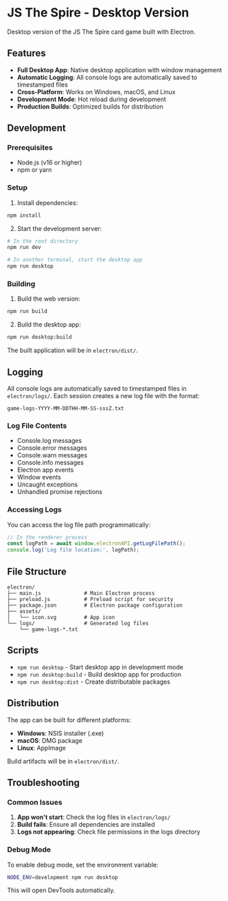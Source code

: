 # JS The Spire - Desktop Version

Desktop version of the JS The Spire card game built with Electron.

## Features

- **Full Desktop App**: Native desktop application with window management
- **Automatic Logging**: All console logs are automatically saved to timestamped files
- **Cross-Platform**: Works on Windows, macOS, and Linux
- **Development Mode**: Hot reload during development
- **Production Builds**: Optimized builds for distribution

## Development

### Prerequisites

- Node.js (v16 or higher)
- npm or yarn

### Setup

1. Install dependencies:
```bash
npm install
```

2. Start the development server:
```bash
# In the root directory
npm run dev

# In another terminal, start the desktop app
npm run desktop
```

### Building

1. Build the web version:
```bash
npm run build
```

2. Build the desktop app:
```bash
npm run desktop:build
```

The built application will be in `electron/dist/`.

## Logging

All console logs are automatically saved to timestamped files in `electron/logs/`. Each session creates a new log file with the format:

```
game-logs-YYYY-MM-DDTHH-MM-SS-sssZ.txt
```

### Log File Contents

- Console.log messages
- Console.error messages
- Console.warn messages
- Console.info messages
- Electron app events
- Window events
- Uncaught exceptions
- Unhandled promise rejections

### Accessing Logs

You can access the log file path programmatically:

```javascript
// In the renderer process
const logPath = await window.electronAPI.getLogFilePath();
console.log('Log file location:', logPath);
```

## File Structure

```
electron/
├── main.js              # Main Electron process
├── preload.js           # Preload script for security
├── package.json         # Electron package configuration
├── assets/
│   └── icon.svg         # App icon
└── logs/                # Generated log files
    └── game-logs-*.txt
```

## Scripts

- `npm run desktop` - Start desktop app in development mode
- `npm run desktop:build` - Build desktop app for production
- `npm run desktop:dist` - Create distributable packages

## Distribution

The app can be built for different platforms:

- **Windows**: NSIS installer (.exe)
- **macOS**: DMG package
- **Linux**: AppImage

Build artifacts will be in `electron/dist/`.

## Troubleshooting

### Common Issues

1. **App won't start**: Check the log files in `electron/logs/`
2. **Build fails**: Ensure all dependencies are installed
3. **Logs not appearing**: Check file permissions in the logs directory

### Debug Mode

To enable debug mode, set the environment variable:

```bash
NODE_ENV=development npm run desktop
```

This will open DevTools automatically. 